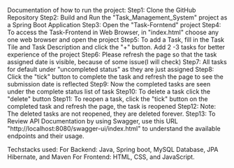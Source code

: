 Documentation of how to run the project:
Step1: Clone the GitHub Repository
Step2: Build and Run the "Task_Management_System" project as a Spring Boot Application
Step3: Open the "Task-Forntend" project 
Step4: To access the Task-Frontend in Web Browser, in "index.html" choose any one web browser and open the project
Step5: To add a Task, fill in the Task Tile and Task Description and click the "+" button. Add 2 -3 tasks for better experience of the project
Step6: Please refresh the page so that the task assigned date is visible, because of some issue(I will check)
Step7: All tasks for default under "uncompleted status" as they are just assigned
Step8: Click the "tick" button to complete the task and refresh the page to see the submission date is reflected
Step9: Now the completed tasks are seen under the complete status list of task
Step10: To delete a task click the "delete" button
Step11: To reopen a task, click the "tick" button on the completed task and refresh the page, the task is reopened
Step12: Note: The deleted tasks are not reopened, they are deleted forever.
Step13: To Review API Documentation by using Swagger, use this URL "http://localhost:8080/swagger-ui/index.html"  to understand the available endpoints and their usage.


Techstacks used: 
For Backend: Java, Spring boot, MySQL Database, JPA Hibernate, and Maven
For Frontend: HTML, CSS, and JavaScript. 

